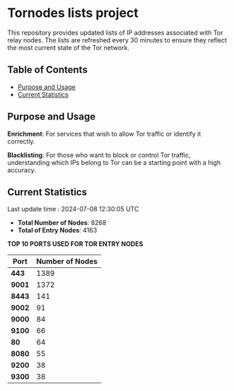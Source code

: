 # Tornodes lists project

This repository provides updated lists of IP addresses associated with Tor relay nodes. The lists are refreshed every 30 minutes to ensure they reflect the most current state of the Tor network.

## Table of Contents

- [Purpose and Usage](#purpose-and-usage)
- [Current Statistics](#current-statistics)


## Purpose and Usage

**Enrichment**: For services that wish to allow Tor traffic or identify it correctly.

**Blacklisting**: For those who want to block or control Tor traffic, understanding which IPs belong to Tor can be a starting point with a high accuracy.

## Current Statistics

Last update time : 2024-07-08 12:30:05 UTC

- **Total Number of Nodes**: 8268
- **Total of Entry Nodes**: 4163

**TOP 10 PORTS USED FOR TOR ENTRY NODES**

| **Port** | **Number of Nodes** |
|------|-----------------|
| **443**   | 1389  |
| **9001**   | 1372  |
| **8443**   | 141  |
| **9002**   | 91  |
| **9000**   | 84  |
| **9100**   | 66  |
| **80**   | 64  |
| **8080**   | 55  |
| **9200**   | 38  |
| **9300**   | 38  |

